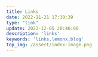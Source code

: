 ```yaml
---
title: Links
date: 2022-11-21 17:30:39
type: "link"
update: 2022-12-05 20:46:00
description: 'links'
keywords: 'links,lemonx,blog'
top_img: /assert/index-image.png
---
```


